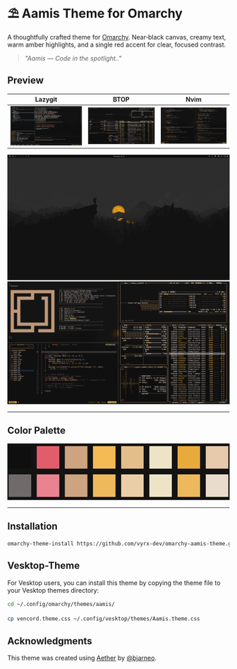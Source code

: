 # ⛱ Aamis Theme for Omarchy

A thoughtfully crafted theme for [Omarchy](https://omarchy.org).
Near‑black canvas, creamy text, warm amber highlights, and a single red accent for clear, focused contrast.

> *"Aamis —  Code in the spotlight.."*
>
## Preview

| Lazygit |  BTOP   | Nvim     |
|:---:|:---:|:---:|
| ![Lazygit](assets/lazygit.png) | ![Btop](assets/btop.png) | ![Neovim](assets/neovim.png) |

![Omarchy homescreen setup](./assets/homescreen.png)
![Omarchy btop](./assets/setup.png)

---

## Color Palette

![Aamis Color Palette](./assets/pallete.png)

---

## Installation

```bash
omarchy-theme-install https://github.com/vyrx-dev/omarchy-aamis-theme.git
```

## Vesktop-Theme

For Vesktop users, you can install this theme by copying the theme file to your Vesktop themes directory:

```bash
cd ~/.config/omarchy/themes/aamis/

cp vencord.theme.css ~/.config/vesktop/themes/Aamis.theme.css
```

## Acknowledgments

This theme was created using [Aether](https://github.com/bjarneo/aether) by [@bjarneo](https://github.com/bjarneo).
